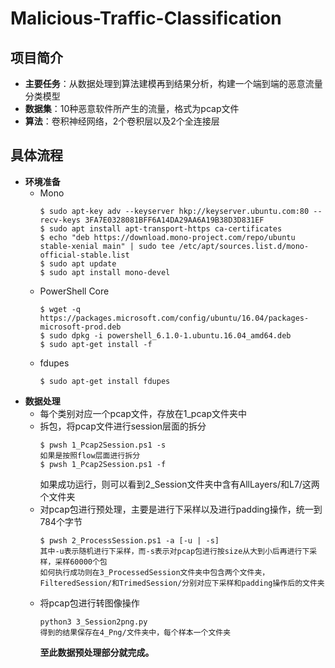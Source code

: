 # Malicious-Traffic-Classification
## **项目简介**
- **主要任务**：从数据处理到算法建模再到结果分析，构建一个端到端的恶意流量分类模型
- **数据集**：10种恶意软件所产生的流量，格式为pcap文件
- **算法**：卷积神经网络，2个卷积层以及2个全连接层
## 具体流程
- **环境准备**
  - Mono  
    ```
    $ sudo apt-key adv --keyserver hkp://keyserver.ubuntu.com:80 --recv-keys 3FA7E0328081BFF6A14DA29AA6A19B38D3D831EF
    $ sudo apt install apt-transport-https ca-certificates
    $ echo "deb https://download.mono-project.com/repo/ubuntu stable-xenial main" | sudo tee /etc/apt/sources.list.d/mono-official-stable.list
    $ sudo apt update
    $ sudo apt install mono-devel
    ```
  - PowerShell Core
    ```
    $ wget -q https://packages.microsoft.com/config/ubuntu/16.04/packages-microsoft-prod.deb
    $ sudo dpkg -i powershell_6.1.0-1.ubuntu.16.04_amd64.deb
    $ sudo apt-get install -f
    ```
  - fdupes
    ```
    $ sudo apt-get install fdupes
    ```
- **数据处理**
  - 每个类别对应一个pcap文件，存放在1_pcap文件夹中
  - 拆包，将pcap文件进行session层面的拆分
    ```
    $ pwsh 1_Pcap2Session.ps1 -s
    如果是按照flow层面进行拆分
    $ pwsh 1_Pcap2Session.ps1 -f
    ```
    如果成功运行，则可以看到2_Session文件夹中含有AllLayers/和L7/这两个文件夹
  - 对pcap包进行预处理，主要是进行下采样以及进行padding操作，统一到784个字节
    ```
    $ pwsh 2_ProcessSession.ps1 -a [-u | -s]
    其中-u表示随机进行下采样，而-s表示对pcap包进行按size从大到小后再进行下采样，采样60000个包  
    如何执行成功则在3_ProcessedSession文件夹中包含两个文件夹，FilteredSession/和TrimedSession/分别对应下采样和padding操作后的文件夹
    ```
  - 将pcap包进行转图像操作
    ```
    python3 3_Session2png.py
    得到的结果保存在4_Png/文件夹中，每个样本一个文件夹
    ```  
    **至此数据预处理部分就完成。**
